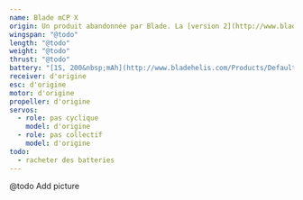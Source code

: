 ```yaml
---
name: Blade mCP X
origin: Un produit abandonnée par Blade. La [version 2](http://www.bladehelis.com/Products/Default.aspx?ProdID=BLH3600).
wingspan: "@todo"
length: "@todo"
weight: "@todo"
thrust: "@todo"
battery: "[1S, 200&nbsp;mAh](http://www.bladehelis.com/Products/Default.aspx?ProdID=BLH3600)"
receiver: d'origine
esc: d'origine
motor: d'origine
propeller: d'origine
servos:
  - role: pas cyclique
    model: d'origine
  - role: pas collectif
    model: d'origine
todo:
  - racheter des batteries
---
```

@todo Add picture
